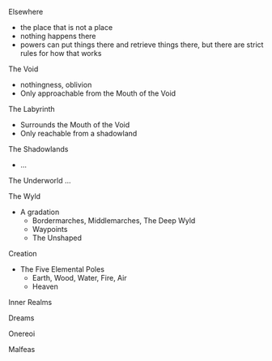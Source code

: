 Elsewhere
- the place that is not a place
- nothing happens there
- powers can put things there and retrieve things there, but there are strict rules for how that works

The Void
- nothingness, oblivion
- Only approachable from the Mouth of the Void

The Labyrinth
- Surrounds the Mouth of the Void
- Only reachable from a shadowland

The Shadowlands
- ...

The Underworld
...

The Wyld
- A gradation
  - Bordermarches, Middlemarches, The Deep Wyld
  - Waypoints
  - The Unshaped

Creation
- The Five Elemental Poles
  - Earth, Wood, Water, Fire, Air
  - Heaven

Inner Realms

Dreams

Onereoi

Malfeas


